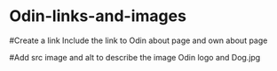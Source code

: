# Odin-links-and-images

#Create a link
Include the link to Odin about page and own about page

#Add src image and alt to describe the image
Odin logo and Dog.jpg
